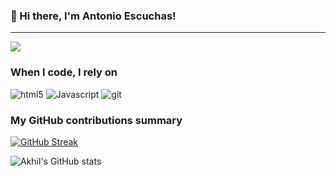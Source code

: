 ### 👋 Hi there, I'm Antonio Escuchas!

---

![](https://komarev.com/ghpvc/?username=vortex080&color=fb4362)

<h3>When I code, I rely on</h3>
<p>
  <img alt="html5" src="https://img.shields.io/badge/-HTML5-E34F26?style=flat-square&logo=html5&logoColor=white" />
  <img alt="Javascript" src="https://img.shields.io/badge/-javascript-f7df1c?style=flat-square&logo=javascript&logoColor=black" />
  <img alt="git" src="https://img.shields.io/badge/-Git-F05032?style=flat-square&logo=git&logoColor=white" />
 
</p>

<h3>My GitHub contributions summary</h3>

[![GitHub Streak](https://streak-stats.demolab.com?user=vortex080&theme=dark&hide_border=true&date_format=j%2Fn%5B%2FY%5D&mode=weekly)](https://git.io/streak-stats)

![Akhil's GitHub stats](https://github-readme-stats.vercel.app/api?username=vortex080&hide_border=true&show_icons=true&bg_color=151515&title_color=fb4362&icon_color=fb4362&text_bold=false&text_color=9e9e9e)
